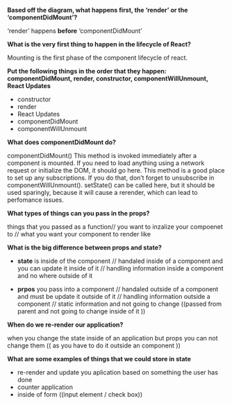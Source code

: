 **Based off the diagram, what happens first, the ‘render’ or the ‘componentDidMount’?**

 ‘render’ happens **before** ‘componentDidMount’

**What is the very first thing to happen in the lifecycle of React?**

Mounting is the first phase of the component lifecycle of react.

**Put the following things in the order that they happen: componentDidMount, render, constructor, componentWillUnmount, React Updates**

* constructor
* render
* React Updates
* componentDidMount
* componentWillUnmount

**What does componentDidMount do?**

componentDidMount()
This method is invoked immediately after a component is mounted. If you need to load anything using a network request or initialize the DOM, it should go here. This method is a good place to set up any subscriptions. If you do that, don’t forget to unsubscribe in componentWillUnmount().
setState() can be called here, but it should be used sparingly, because it will cause a rerender, which can lead to perfomance issues.

**What types of things can you pass in the props?**

things that you passed as a function// you want to inzalize your compoenet to // what you want your component to render like 

**What is the big difference between props and state?**

* **state** is inside of the component // handaled inside of a component and you can update it inside of it // handling information inside a component and no where outside of it 


* **prpos** you pass into a component // handaled outside  of a component and must be  update it outside  of it // handling information outside  a component // static information and not going to change ((passed from parent and not going to change inside of it ))

**When do we re-render our application?**

when you change the state inside of an application but props you can not change them (( as you have to do it outside an component ))


**What are some examples of things that we could store in state**

* re-render and update you aplication based on something the user has done 
* counter application 
* inside of form ((input element / check box))

